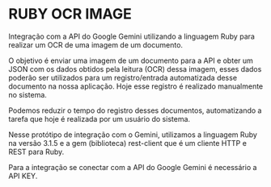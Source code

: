 # RUBY OCR IMAGE
Integração com a API do Google Gemini utilizando a linguagem Ruby para realizar um OCR de uma imagem de um documento.

O objetivo é enviar uma imagem de um documento para a API e obter um JSON com os dados obtidos pela leitura (OCR) dessa imagem, esses dados poderão ser utilizados para um registro/entrada automatizada desse documento na nossa aplicação. Hoje esse registro é realizado manualmente no sistema. 

Podemos reduzir o tempo do registro desses documentos, automatizando a tarefa que hoje é realizada por um usuário do sistema.

Nesse protótipo de integração com o Gemini, utilizamos a linguagem Ruby na versão 3.1.5 e a gem (biblioteca) rest-client que é um cliente HTTP e REST para Ruby.

Para a integração se conectar com a API do Google Gemini é necessário a API KEY.
